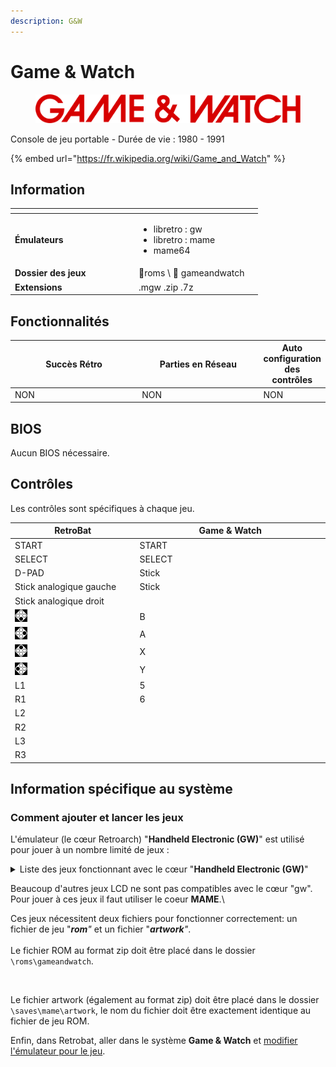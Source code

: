 ```yaml
---
description: G&W
---
```


# Game & Watch

<div align="left">

<figure><img src="https://raw.githubusercontent.com/fabricecaruso/es-theme-carbon/5149a33eed46b2af638b06119397d4023b75131f/art/logos/gameandwatch.svg" alt=""><figcaption></figcaption></figure>

</div>

Console de jeu portable - Durée de vie : 1980 - 1991

{% embed url="https://fr.wikipedia.org/wiki/Game_and_Watch" %}

## Information

<table data-header-hidden><thead><tr><th width="184"></th><th></th><th data-hidden></th></tr></thead><tbody><tr><td><strong>Émulateurs</strong></td><td><ul><li>libretro : gw</li><li>libretro : mame</li><li>mame64</li></ul></td><td></td></tr><tr><td><strong>Dossier des jeux</strong></td><td><span data-gb-custom-inline data-tag="emoji" data-code="1f4c2">📂</span>roms \ <span data-gb-custom-inline data-tag="emoji" data-code="1f4c2">📂</span> gameandwatch</td><td></td></tr><tr><td><strong>Extensions</strong></td><td>.mgw .zip .7z</td><td></td></tr></tbody></table>

## Fonctionnalités

<table><thead><tr><th width="256">Succès Rétro</th><th width="243">Parties en Réseau</th><th>Auto configuration des contrôles</th></tr></thead><tbody><tr><td>NON</td><td>NON</td><td>NON</td></tr></tbody></table>

## BIOS

Aucun BIOS nécessaire.

## Contrôles

Les contrôles sont spécifiques à chaque jeu.

<table><thead><tr><th width="258">RetroBat</th><th width="443">Game &#x26; Watch</th></tr></thead><tbody><tr><td>START</td><td>START</td></tr><tr><td>SELECT</td><td>SELECT</td></tr><tr><td>D-PAD</td><td>Stick</td></tr><tr><td>Stick analogique gauche</td><td>Stick</td></tr><tr><td>Stick analogique droit</td><td></td></tr><tr><td><img src="../../../.gitbook/assets/image (20).png" alt="A"></td><td>B</td></tr><tr><td><img src="../../../.gitbook/assets/image (7).png" alt="B"></td><td>A</td></tr><tr><td><img src="../../../.gitbook/assets/image (35).png" alt="" data-size="original"></td><td>X</td></tr><tr><td><img src="../../../.gitbook/assets/image (33).png" alt="" data-size="line"></td><td>Y</td></tr><tr><td>L1</td><td>5</td></tr><tr><td>R1</td><td>6</td></tr><tr><td>L2</td><td></td></tr><tr><td>R2</td><td></td></tr><tr><td>L3</td><td></td></tr><tr><td>R3</td><td></td></tr></tbody></table>

## Information spécifique au système

### Comment ajouter et lancer les jeux

L'émulateur (le cœur Retroarch) "**Handheld Electronic (GW)**" est utilisé pour jouer à un nombre limité de jeux :

<details>

<summary>Liste des jeux fonctionnant avec le cœur "<strong>Handheld Electronic (GW)</strong>"</summary>

```
"Armor Battle"
"Banana (Time & Fun)"
"Baseball (Explorer Time & Fun)"
"Bomb Fight (Mini Time & Fun)"
"Caccia al Ladro (Mini Time & Fun)"
"Cessate il Fuoco (Mini Time & Fun)"
"Chicky Woggy (Arcade Time & Fun)"
"Chicky Woggy (Electronic Tini-Arcade)"
"Condor (Time & Fun)"
"Crazy Chewy (Electronic Tini-Arcade)"
"Defendo (Explorer Time & Fun)"
"Donkey Angler (LCD Card Game)"
"Donkey Kong"
"Donkey Kong (Multi Screen)"
"Donkey Kong Circus (Panorama Screen)"
"Donkey Kong II (Multi Screen)"
"Donkey Kong Jr."
"Donkey Kong Jr. (Panorama Screen)"
"Donkey Kong Jr. (Table Top)"
"Dungeons & Dragons Computer Fantasy Game (Arcade
"Egg (Wide Screen)"
"Engine Room (Explorer Time & Fun)"
"Escape (Time & Fun)"
"Explorers of Space"
"Fowling"
"Frog Boaster"
"Galaxy II"
"Grab Man (Game & Time)"
"Hippo Teeth (Mini Time & Fun)"
"Hippo Teeth (Sporty Time & Fun)"
"Hot Line (Mini Time & Fun)"
"Hot Line (Sporty Time & Fun)"
"Las Vegas (LCD Game Digital)"
"Lifeboat (Multi Screen)"
"Mario Bros. (Multi Screen)"
"Mario's Bombs Away (Panorama Screen)"
"Mickey Mouse (Panorama Screen)"
"Mickey Mouse (Wide Screen)"
"Monkey (Time & Fun)"
"Monkey Jump (Arcade Time & Fun)"
"Motor Cross"
"Pac Man"
"Pancake (Time & Fun)"
"Parachute (Wide Screen)"
"Penguin Land (LSI Game Double Play)"
"Pirate (Time & Fun)"
"Roller Coaster (Explorer Time & Fun)"
"Safari (Time & Fun)"
"Sleep Walker (Time & Fun)"
"Snoopy (Panorama Screen)"
"Snoopy (Table Top)"
"Snoopy Tennis (Wide Screen)"
"Sub Chase"
"Tennis Menace (Sporty Time & Fun)"
"Tom & Jerry Popper (LCD Card Game)"
"Towering Rescue (LCD Card Game)"
"Tron"
"Turtle Bridge (Wide Screen)"
"Wild Man Jump (Electronic Tini-Arcade)"
```

</details>

Beaucoup d'autres jeux LCD ne sont pas compatibles avec le cœur "gw".\
Pour jouer à ces jeux il faut utiliser le coeur **MAME**.\


Ces jeux nécessitent deux fichiers pour fonctionner correctement: un fichier de jeu "_**rom**"_ et un fichier "_**artwork**"_.\
\
Le fichier ROM au format zip doit être placé dans le dossier `\roms\gameandwatch`.

<div align="left">

<figure><img src="https://i.imgur.com/ALEygG9.png" alt=""><figcaption></figcaption></figure>

</div>

Le fichier artwork (également au format zip) doit être placé dans le dossier `\saves\mame\artwork`, le nom du fichier doit être exactement identique au fichier de jeu ROM.

Enfin, dans Retrobat, aller dans le système **Game & Watch** et [modifier l'émulateur pour le jeu](../../../premiers-pas/running-a-game.md#selectionner-un-emulateur-different).
